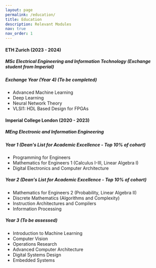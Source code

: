 ```yaml
---
layout: page
permalink: /education/
title: Education
description: Relevant Modules
nav: true
nav_order: 1
---
```


#### ETH Zurich (2023 - 2024)

##### *MSc Electrical Engineering and Information Technology (Exchange student from Imperial)*

##### Exchange Year (Year 4) (To be completed)
- Advanced Machine Learning
- Deep Learning
- Neural Network Theory
- VLSI1: HDL Based Design for FPGAs
  

#### Imperial College London (2020 - 2023)

##### *MEng Electronic and Information Engineering*

##### Year 1 (Dean's List for Academic Excellence - Top 10% of cohort)
- Programming for Engineers
- Mathematics for Engineers 1 (Calculus I-III, Linear Algebra I)
- Digital Electronics and Computer Architecture

##### Year 2 (Dean's List for Academic Excellence - Top 10% of cohort)
- Mathematics for Engineers 2 (Probability, Linear Algebra II)
- Discrete Mathematics (Algorithms and Complexity)
- Instruction Architectures and Compilers
- Information Processing

##### Year 3 (To be assessed)
- Introduction to Machine Learning
- Computer Vision
- Operations Research
- Advanced Computer Architecture
- Digital Systems Design
- Embedded Systems

